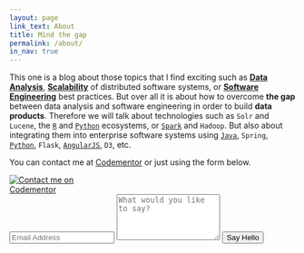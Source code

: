 ```yaml
---
layout: page
link_text: About
title: Mind the gap
permalink: /about/
in_nav: true
---
```

This one is a blog about those topics that I find exciting such as [**Data Analysis**](http://jadianes.me/categories/data-analysis/), [**Scalability**](http://jadianes.me/categories/architecture/) of distributed software systems, or [**Software Engineering**](http://jadianes.me/categories/management/) best practices. But over all it is about how to overcome **the gap** between data analysis and software engineering in order to build **data products**. Therefore we will talk about technologies such as `Solr` and `Lucene`, the [`R`](http://jadianes.me/tags/r) and [`Python`](http://jadianes.me/tags/python) ecosystems, or [`Spark`](http://jadianes.me/tags/spark) and `Hadoop`. But also about integrating them into enterprise software systems using [`Java`](http://jadianes.me/tags/java), `Spring`, [`Python`](http://jadianes.me/tags/python), `Flask`, [`AngularJS`](http://jadianes.me/tags/angularjs), `D3`, etc.  

You can contact me at [Codementor](https://www.codementor.io/jadianes) or just using the form below.  

<div>
<a href="https://www.codementor.io/jadianes"><img src="https://cdn.codementor.io/badges/contact_me_github.svg" alt="Contact me on Codementor" style="max-width:30%" /></a>
</div>
<div class="py2">
  <form action="https://forms.brace.io/jadianes@gmail.com" method="POST" class="form-stacked form-light">
    <input type="text" name="email" class="input mobile-block" placeholder="Email Address">
    <textarea type="text" name="content" class="input mobile-block" rows="5" placeholder="What would you like to say?"></textarea>
    <input type="submit" class="button button-blue button-big mobile-block" value="Say Hello">
  </form>
</div>
